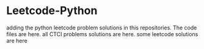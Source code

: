 # Leetcode-Python
adding the python leetcode problem solutions in this repositories. 
The code files are here.
all CTCI problems solutions are here.
some leetcode solutions are here

































































































































































































































































































































































































































































































































































































































































































































































































































































































































































































































